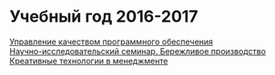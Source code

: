 # Учебный год 2016-2017

[Управление качеством программного обеспечения](161112_qa.md)  
[Научно-исследовательский семинар. Бережливое производство](161116_research_seminar.md)  
[Креативные технологии в менеджменте](170114_creative_technologies.md)  
